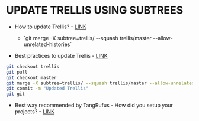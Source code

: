 # UPDATE TRELLIS USING SUBTREES

* How to update Trellis? - [LINK](https://discourse.roots.io/t/how-to-update-trellis/10248/2)
  * ´git merge -X subtree=trellis/ --squash trellis/master --allow-unrelated-histories´

* Best practices to update Trellis - [LINK](https://discourse.roots.io/t/best-practices-to-update-trellis/5386)

```BASH
git checkout trellis
git pull
git checkout master
git merge -X subtree=trellis/ --squash trellis/master --allow-unrelated-histories
git commit -m "Updated Trellis"
git git
```

* Best way recommended by TangRufus - How did you setup your projects? - [LINK](https://github.com/roots/trellis/issues/883#issuecomment-329052189)
